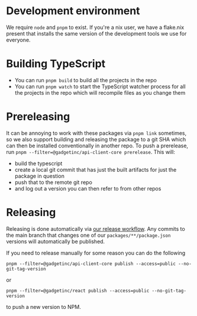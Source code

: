 # Development environment

We require `node` and `pnpm` to exist. If you're a nix user, we have a flake.nix present that installs the same version of the development tools we use for everyone.

# Building TypeScript

- You can run `pnpm build` to build all the projects in the repo
- You can run `pnpm watch` to start the TypeScript watcher process for all the projects in the repo which will recompile files as you change them

# Prereleasing

It can be annoying to work with these packages via `pnpm link` sometimes, so we also support building and releasing the package to a git SHA which can then be installed conventionally in another repo. To push a prerelease, run `pnpm --filter=@gadgetinc/api-client-core prerelease`. This will:

- build the typescript
- create a local git commit that has just the built artifacts for just the package in question
- push that to the remote git repo
- and log out a version you can then refer to from other repos

# Releasing

Releasing is done automatically via [our release workflow](.github/workflows/release.yml). Any commits to the main branch that changes one of our `packages/**/package.json` versions will automatically be published.

If you need to release manually for some reason you can do the following

```
pnpm --filter=@gadgetinc/api-client-core publish --access=public --no-git-tag-version
```

or

```
pnpm --filter=@gadgetinc/react publish --access=public --no-git-tag-version
```

to push a new version to NPM.
